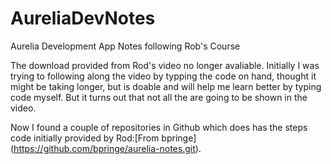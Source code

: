 # AureliaDevNotes
Aurelia Development App Notes following Rob's Course

The download provided from Rod's video no longer avaliable. Initially I was trying to following along the video by typping the code on hand,
thought it might be taking longer, but is doable and will help me learn better by typing code myself. But it turns out that not all the 
are going to be shown in the video.

Now I found a couple of repositories in Github which does has the steps code initially provided by Rod:[From bpringe] (https://github.com/bpringe/aurelia-notes.git).

